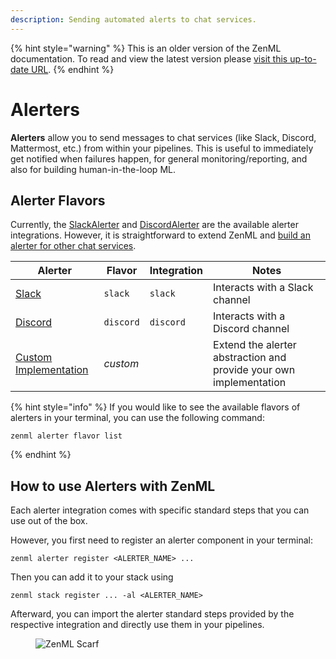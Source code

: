 ```yaml
---
description: Sending automated alerts to chat services.
---
```


{% hint style="warning" %}
This is an older version of the ZenML documentation. To read and view the latest version please [visit this up-to-date URL](https://docs.zenml.io).
{% endhint %}


# Alerters

**Alerters** allow you to send messages to chat services (like Slack, Discord, Mattermost, etc.) from within your pipelines. This is useful to immediately get notified when failures happen, for general monitoring/reporting, and also for building human-in-the-loop ML.

## Alerter Flavors

Currently, the [SlackAlerter](slack.md) and [DiscordAlerter](https://github.com/zenml-io/zenml/blob/release/0.45.4/docs/book/stacks-and-components/component-guide/alerters/discord.md) are the available alerter integrations. However, it is straightforward to extend ZenML and [build an alerter for other chat services](custom.md).

| Alerter                                                                                                                              | Flavor    | Integration | Notes                                                              |
| ------------------------------------------------------------------------------------------------------------------------------------ | --------- | ----------- | ------------------------------------------------------------------ |
| [Slack](slack.md)                                                                                                                    | `slack`   | `slack`     | Interacts with a Slack channel                                     |
| [Discord](https://github.com/zenml-io/zenml/blob/release/0.45.4/docs/book/stacks-and-components/component-guide/alerters/discord.md) | `discord` | `discord`   | Interacts with a Discord channel                                   |
| [Custom Implementation](custom.md)                                                                                                   | _custom_  |             | Extend the alerter abstraction and provide your own implementation |

{% hint style="info" %}
If you would like to see the available flavors of alerters in your terminal, you can use the following command:

```shell
zenml alerter flavor list
```
{% endhint %}

## How to use Alerters with ZenML

Each alerter integration comes with specific standard steps that you can use out of the box.

However, you first need to register an alerter component in your terminal:

```shell
zenml alerter register <ALERTER_NAME> ...
```

Then you can add it to your stack using

```shell
zenml stack register ... -al <ALERTER_NAME>
```

Afterward, you can import the alerter standard steps provided by the respective integration and directly use them in your pipelines.

<figure><img src="https://static.scarf.sh/a.png?x-pxid=f0b4f458-0a54-4fcd-aa95-d5ee424815bc" alt="ZenML Scarf"><figcaption></figcaption></figure>
